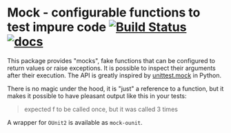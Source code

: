 # Mock - configurable functions to test impure code [![Build Status](https://travis-ci.org/cryptosense/ocaml-mock.svg?branch=master)](https://travis-ci.org/cryptosense/ocaml-mock) [![docs](https://img.shields.io/badge/doc-online-blue.svg)](https://cryptosense.github.io/ocaml-mock/doc/)

This package provides "mocks", fake functions that can be configured to return
values or raise exceptions. It is possible to inspect their arguments after
their execution. The API is greatly inspired by [unittest.mock] in Python.

There is no magic under the hood, it is "just" a reference to a function, but
it makes it possible to have pleasant output like this in your tests:

> expected f to be called once, but it was called 3 times

A wrapper for `OUnit2` is available as `mock-ounit`.

[unittest.mock]: https://docs.python.org/3/library/unittest.mock.html
